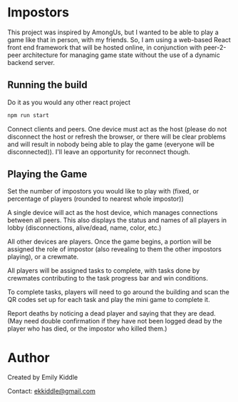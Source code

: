 # Impostors
This project was inspired by AmongUs, but I wanted to be able to play a game like that in person, with my friends. So, I am using a web-based React front end framework that will be hosted online, in conjunction with peer-2-peer architecture for managing game state without the use of a dynamic backend server.

## Running the build
Do it as you would any other react project

```bash
npm run start
```

Connect clients and peers. One device must act as the host (please do not disconnect the host or refresh the browser, or there will be clear problems and will result in nobody being able to play the game (everyone will be disconnected)). I'll leave an opportunity for reconnect though.

## Playing the Game
Set the number of impostors you would like to play with (fixed, or percentage of players (rounded to nearest whole impostor))

A single device will act as the host device, which manages connections between all peers. This also displays the status and names of all players in lobby (disconnections, alive/dead, name, color, etc.)

All other devices are players. Once the game begins, a portion will be assigned the role of impostor (also revealing to them the other impostors playing), or a crewmate.

All players will be assigned tasks to complete, with tasks done by crewmates contributing to the task progress bar and win conditions.

To complete tasks, players will need to go around the building and scan the QR codes set up for each task and play the mini game to complete it.

Report deaths by noticing a dead player and saying that they are dead. (May need double confirmation if they have not been logged dead by the player who has died, or the impostor who killed them.)

# Author
Created by Emily Kiddle

Contact: ekkiddle@gmail.com
